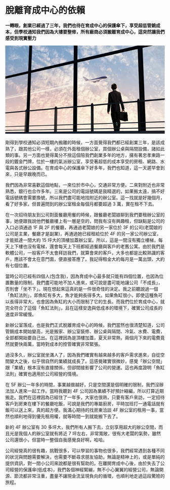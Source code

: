 # 脫離育成中心的依賴

**一轉眼，創業已經過了三年，我們也待在育成中心的保護傘下，享受超低管銷成本，但學校通知我們因為大樓要整修，所有廠商必須搬離育成中心，這突然讓我們感受到現實壓力**

<p align="center"><img src="images/3DC90E46-3C71-FB11-FE1B-2CDEBE85DD56.jpg@700w_0e_1l.jpg" /></p>

剛得到學校通知必須短期內搬離的時候，一方面覺得我們都已經創業三年，是該成熟了，跟其他公司一樣，必須在外面租個辦公室，買個辦公桌與隔間設備，諸如此類的事。另一方面也覺得萬分不捨這個陪我們創業多年的地方，擁有著忠孝東路一段的鍍金門牌，位於一樓的氣派辦公室，享受著超低的成本享受的房租、網路、水電與各式辦公設備。在育成中心的保護傘下好多年，我們也知道，這一天遲早會到來，只是早跟晚而已。

我們因為非常喜歡這個地點，一來位於市中心，交通非常方便。二來對附近也非常熟悉，銀行也合作多年。三來是公司的電話號碼是我精選的，如果搬太遠，搞不好電話號碼會需要換號，所以我們盡可能地找附近的辦公室。這一找就是好幾個月，看了好多家，但普遍問到的辦公室租金每個月都要超過 3 萬，實在租不下去。

在一次招待朋友到公司對面餐廳用餐的時候，跟餐廳老闆娘聊到我們要租辦公室的事，她便跟我說他們餐廳樓上有一層是空的，問我有沒有興趣租，但缺點是公司的入口必須通過 1F 與 2F 的餐廳，再通過老闆娘的另一家位於 3F 的公司(老闆娘的公司是主業，餐廳才是副業)，再通過她已經租給位於 4F 的另一家公司辦公室，才能抵達一間大約 15 坪大的頂樓加蓋辦公室。所以，這是一間沒有獨立樓梯，每天上下樓也沒有電梯，還會每天上下班都經過餐廳與客戶的老舊公寓。由於我們是軟體公司，一般客戶不太會拜訪我們，就算會來的客戶，大多也都是比較熟識的客戶，應該不會太在意門面，便直接答應了。我記得租金大約每月是一萬出頭，大約有七個位置。

當時公司已經有四個人(包含我)，因為育成中心最多就只能有四個位置，也因為位置數量的限制，我們盡可能地不加人進來，或可說是盡可能地讓公司「不成長」，否則會「坐不下」。現在想起來這真的是一件很奇怪的決定。我之前聽說過一個「魚缸法則」，即魚缸有多大，魚才能夠長得多大。如果魚缸很小，即使這種魚可以長得非常大，也會因為魚缸的大小而限制了它的生長。而我們位於育成中心，就完全符合了這個「魚缸法則」，且在這樣安逸與低成本的環境下，確實公司成長的速度非常緩慢。

新辦公室落成，也是我們正式脫離育成中心的時候，我們當然也很清楚知道，公司管銷成本開始變高，光是搬家、辦公室裝修、辦公桌與隔間、冷氣、水費、電費，全部都開始要自己出。在這裡因為是頂樓加蓋，夏天非常熱，兩個月下來的電費竟然就要快兩萬，當時對成本的控管確實非常緊張。

過沒多久，辦公室就坐滿人了，因為我們確實有越來越多的客戶需求進來，自從空間變大之後，似乎很自然的業績就成長了。這感覺確實很微妙，感覺「辦公空間」跟「業績」根本沒有直接關係，但卻間接影響了公司的營運。這也再度證明「魚缸法則」確實也適用於公司經營的情境。

在 5F 辦公一年多的時間，事業越做越好，只是空間還是個明確的限制，我們沒辦法加人進來一起工作。當時我聽到 4F 公司因為業績不好預計縮編，所以打算近期搬走。我們在這裡因為已經住了一年多，大家也很熟，只要有客戶來訪，一定招待客戶到房東在樓下的餐廳吃飯，可說是我們的專屬廚房，平時加班打一通電話就有飯可以送上來，真的超方便。我滿心期待的找房東洽談 4F 辦公室的租用一事，當然也順利地得到優先租用權，就等時間一到就能搬下去了。

新的 4F 辦公室有 30 多坪大，我們所有人搬下去，立刻享用超大的辦公空間，而且光是我個人的辦公室就有將近 7 坪左右，非常寬敞，很有大老闆的氣勢，雖然公司還很小，但當時一整個自我感覺良好啊，哈哈。

公司經營真的很有趣，挑戰很多，可以學習的事物也很多，我們經常遇到各種不同的狀況與問題需要解決，也需要不斷尋求朋友協助，無論是精神上的，或是單純的提供資訊，對一間小公司來說都是很有幫助的。在離開育成中心後，由於失去了公司經營的保護傘(低成本)，我們各個神經緊繃，無不小心翼翼的經營公司，無論開源、節流都非常注重，盡量不讓現金流呈現負向的循環，也順利地走過這段驚險的旅程。
